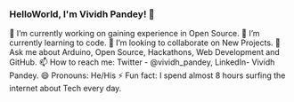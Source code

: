 ### HelloWorld, I'm Vividh Pandey! 👋


🔭 I’m currently working on gaining experience in Open Source.
🌱 I’m currently learning to code.
👯 I’m looking to collaborate on New Projects.
💬 Ask me about Arduino, Open Source, Hackathons, Web Development and GitHub.
📫 How to reach me: Twitter - @vividh_pandey, LinkedIn- Vividh Pandey.
😄 Pronouns: He/His
⚡ Fun fact: I spend almost 8 hours surfing the internet about Tech every day.
